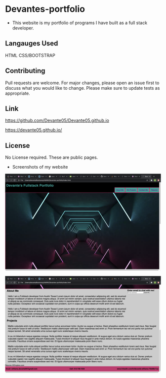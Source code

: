 # Devantes-portfolio

* This website is my portfolio of programs I have built as a full stack developer.


## Langauges Used
HTML 
CSS/BOOTSTRAP


## Contributing
Pull requests are welcome. For major changes, please open an issue first to discuss what you would like to change.
Please make sure to update tests as appropriate.


## Link

https://github.com/Devante05/Devante05.github.io

https://devante05.github.io/



## License
No License required. These are public pages. 

* Screenshots of my website

![](./Assets/Images/portfolio.png)

![](./Assets/Images/portfolio2.png)